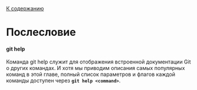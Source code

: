 [К содержанию](/readme.md)

Послесловие
===

#### git help

Команда git help служит для отображения встроенной документации Git о других командах. И хотя мы приводим описания самых популярных команд в этой главе, полный список параметров и флагов каждой команды доступен через <b>`git help <command>`</b>.